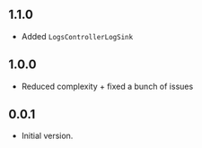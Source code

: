 ## 1.1.0

- Added `LogsControllerLogSink`

## 1.0.0

- Reduced complexity + fixed a bunch of issues

## 0.0.1

- Initial version.
